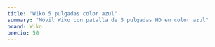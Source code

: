 ```yaml
---
title: "Wiko 5 pulgadas color azul"
summary: "Móvil Wiko con patalla de 5 pulgadas HD en color azul"
brand: Wiko
precio: 50
---
```

